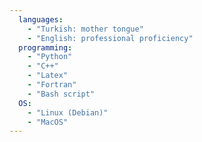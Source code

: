 ```yaml
---
  languages: 
    - "Turkish: mother tongue"
    - "English: professional proficiency"
  programming: 
    - "Python"
    - "C++"
    - "Latex"
    - "Fortran"
    - "Bash script"
  OS: 
    - "Linux (Debian)"
    - "MacOS"
---
```

